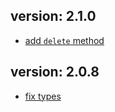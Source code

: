 ## version: 2.1.0

- [add `delete` method](https://github.com/artalar/pathon/commit/cc7f1aba7feb59d0fcaca5cf81920fa6142b0141)

## version: 2.0.8

- [fix types](https://github.com/artalar/pathon/commit/e6c3173b338694efd20a532ca926b465ab720e69)
